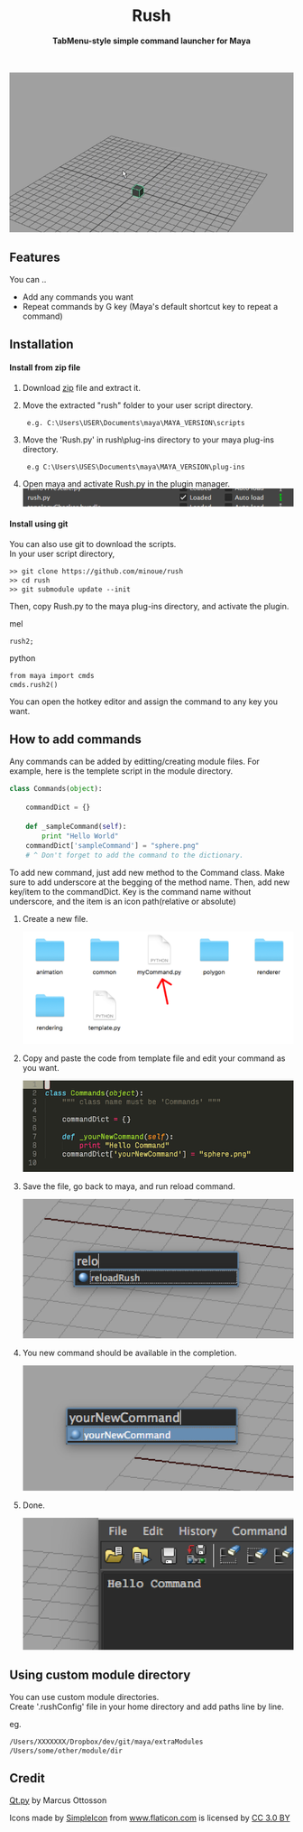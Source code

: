 <h1 align="center">Rush</h1>

<div align="center">
<strong>TabMenu-style simple command launcher for Maya</strong>
</div>

<br>
<br>

<p align="center">
  <img src="docs/media/demo.gif" alt="demo"/>
</p>

## Features

You can ..

* Add any commands you want
* Repeat commands by G key (Maya's default shortcut key to repeat a command)

## Installation

#### Install from zip file

1. Download [zip](https://github.com/minoue/rush/releases/download/2.2.0/rush.zip) file and extract it.
2. Move the extracted "rush" folder to your user script directory. 

   ```
    e.g. C:\Users\USER\Documents\maya\MAYA_VERSION\scripts
   ```
3. Move the 'Rush.py' in rush\plug-ins directory to your maya plug-ins directory.

   ```
    e.g C:\Users\USES\Documents\maya\MAYA_VERSION\plug-ins
   ```
4. Open maya and activate Rush.py in the plugin manager.   
    ![](docs/images/plugin.png)

#### Install using git

You can also use git to download the scripts.  
In your user script directory,

```
>> git clone https://github.com/minoue/rush
>> cd rush
>> git submodule update --init
```

Then, copy Rush.py to the maya plug-ins directory, and activate the plugin.

mel  

```
rush2;
```

python

```
from maya import cmds
cmds.rush2()
```

You can open the hotkey editor and assign the command to any key you want.

## How to add commands

Any commands can be added by editting/creating module files.
For example, here is the templete script in the module directory.

```python
class Commands(object):

    commandDict = {}

    def _sampleCommand(self):
        print "Hello World"
    commandDict['sampleCommand'] = "sphere.png"
    # ^ Don't forget to add the command to the dictionary.
```

To add new command, just add new method to the Command class.
Make sure to add underscore at the begging of the method name. Then, add new key/item to the commandDict. Key is the command name without underscore, and the item is an icon path(relative or absolute)

1. Create a new file.

    ![](docs/images/createFile.png)

2. Copy and paste the code from template file and edit your command as you want.

    ![](docs/images/editFile.png)

3. Save the file, go back to maya, and run reload command.

    ![](docs/images/reload.png)

4. You new command should be available in the completion.

    ![](docs/images/runNewCommand.png)

5. Done.

    ![](docs/images/done.png)

## Using custom module directory

You can use custom module directories.  
Create '.rushConfig' file in your home directory and add paths line by line.

eg.

```
/Users/XXXXXXX/Dropbox/dev/git/maya/extraModules
/Users/some/other/module/dir
```

## Credit

[Qt.py](https://github.com/mottosso/Qt.py) by Marcus Ottosson

<div>Icons made by <a href="http://www.flaticon.com/authors/simpleicon" title="SimpleIcon">SimpleIcon</a> from <a href="http://www.flaticon.com" title="Flaticon">www.flaticon.com</a> is licensed by <a href="http://creativecommons.org/licenses/by/3.0/" title="Creative Commons BY 3.0" target="_blank">CC 3.0 BY</a></div>
